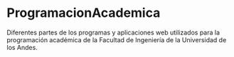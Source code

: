 # ProgramacionAcademica
Diferentes partes de los programas y aplicaciones web utilizados para la programación académica de la Facultad de Ingeniería de la Universidad de los Andes.

